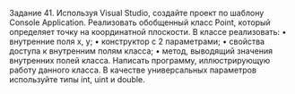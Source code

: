 Задание 41. Используя Visual Studio, создайте проект по шаблону Console Application.
Реализовать обобщенный класс Point, который определяет точку на координатной плоскости. В классе реализовать:
•	внутренние поля x, y;
•	конструктор с 2 параметрами;
•	свойства доступа к внутренним полям класса;
•	метод, выводящий значения внутренних полей класса.
Написать программу, иллюстрирующую работу данного класса. В качестве универсальных параметров используйте типы int, uint  и double.
